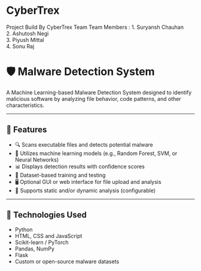 # CyberTrex
Project Build By CyberTrex Team
Team Members : 1. Suryansh Chauhan <br>
               2. Ashutosh Negi <br>
               3. Piyush Mittal <br>
               4. Sonu Raj <br>

# 🛡️ Malware Detection System

A Machine Learning-based Malware Detection System designed to identify malicious software by analyzing file behavior, code patterns, and other characteristics.

---

## 📌 Features

- 🔍 Scans executable files and detects potential malware
- 🤖 Utilizes machine learning models (e.g., Random Forest, SVM, or Neural Networks)
- 📊 Displays detection results with confidence scores
- 🧪 Dataset-based training and testing
- 🖥️ Optional GUI or web interface for file upload and analysis
- 📁 Supports static and/or dynamic analysis (configurable)

---

## 🧠 Technologies Used

- Python 
- HTML, CSS and JavaScript 
- Scikit-learn / PyTorch  
- Pandas, NumPy  
- Flask    
- Custom or open-source malware datasets


